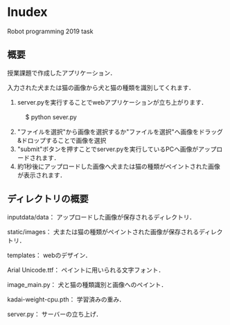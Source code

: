 # Inudex

Robot programming 2019 task

## 概要

授業課題で作成したアプリケーション．

入力された犬または猫の画像から犬と猫の種類を識別してくれます．

1. server.pyを実行することでwebアプリケーションが立ち上がります．

　　　$ python sever.py

2. "ファイルを選択"から画像を選択するか"ファイルを選択"へ画像をドラッグ&ドロップすることで画像を選択
3. "submit"ボタンを押すことでserver.pyを実行しているPCへ画像がアップロードされます．
3. 約1秒後にアップロードした画像へ犬または猫の種類がペイントされた画像が表示されます．

## ディレクトリの概要
inputdata/data： アップロードした画像が保存されるディレクトリ．

static/images： 犬または猫の種類がペイントされた画像が保存されるディレクトリ．

templates： webのデザイン． 

Arial Unicode.ttf： ペイントに用いられる文字フォント．

image_main.py： 犬と猫の種類識別と画像へのペイント．

kadai-weight-cpu.pth： 学習済みの重み．

server.py： サーバーの立ち上げ．
